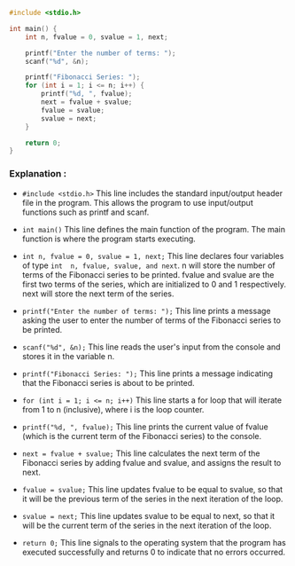 
```c
#include <stdio.h>

int main() {
    int n, fvalue = 0, svalue = 1, next;

    printf("Enter the number of terms: ");
    scanf("%d", &n);

    printf("Fibonacci Series: ");
    for (int i = 1; i <= n; i++) {
        printf("%d, ", fvalue);
        next = fvalue + svalue;
        fvalue = svalue;
        svalue = next;
    }

    return 0;
}

```
### Explanation :
- ` #include <stdio.h> ` This line includes the standard input/output header file in the program. This allows the program to use input/output functions such as printf and scanf.

- `int main()` This line defines the main function of the program. The main function is where the program starts executing.

- `int n, fvalue = 0, svalue = 1, next;` This line declares four variables of type `int  n, fvalue, svalue, and next`. n will store the number of terms of the Fibonacci series to be printed. fvalue and svalue are the first two terms of the series, which are initialized to 0 and 1 respectively. next will store the next term of the series.

- `printf("Enter the number of terms: ");` This line prints a message asking the user to enter the number of terms of the Fibonacci series to be printed.

- `scanf("%d", &n);` This line reads the user's input from the console and stores it in the variable n.

- `printf("Fibonacci Series: ");` This line prints a message indicating that the Fibonacci series is about to be printed.

- `for (int i = 1; i <= n; i++)` This line starts a for loop that will iterate from 1 to n (inclusive), where i is the loop counter.

- `printf("%d, ", fvalue);` This line prints the current value of fvalue (which is the current term of the Fibonacci series) to the console.

- `next = fvalue + svalue;` This line calculates the next term of the Fibonacci series by adding fvalue and svalue, and assigns the result to next.

- `fvalue = svalue;` This line updates fvalue to be equal to svalue, so that it will be the previous term of the series in the next iteration of the loop.

- `svalue = next;` This line updates svalue to be equal to next, so that it will be the current term of the series in the next iteration of the loop.

- `return 0;` This line signals to the operating system that the program has executed successfully and returns 0 to indicate that no errors occurred.



